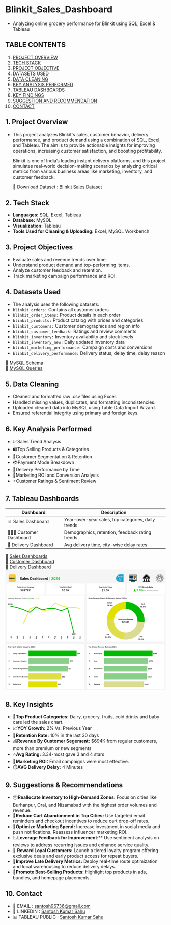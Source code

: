 
# Blinkit_Sales_Dashboard
-  Analyzing online grocery performance for Blinkit using SQL, Excel & Tableau

## TABLE CONTENTS
1. [PROJECT OVERVIEW](#1-Project-overview)
2. [TECH STACK](#2-Tech-Stack)
3. [PROJECT OBJECTIVE](#3-Project-Objective)
4. [DATASETS USED](#4-Datasets-Used)
5. [DATA CLEANING](#5-Data-Cleaning)
6. [KEY ANALYSIS PERFORMED](#6-Key-Analysis-Performed)
7. [TABLEAU DASHBOARDS](#7-Tableau-Dashboards)
8. [KEY FINDINGS](#8-Key-Findings)
9. [SUGGESTION AND RECOMMENDATION](#9-Suggestion-and-Recommendation)
10. [CONTACT](#10-Contact)

## 1. Project Overview
-   This project analyzes Blinkit's sales, customer behavior, delivery performance, and product demand using a combination of SQL, Excel, and Tableau. The aim is to provide 
    actionable insights for improving operations, increasing customer satisfaction, and boosting profitability.

    Blinkit is one of India’s leading instant delivery platforms, and this project simulates real-world decision-making scenarios by analyzing critical metrics from various 
    business areas like marketing, inventory, and customer feedback.

    📂 Download Dataset : [Blinkit Sales Dataset](https://www.kaggle.com/datasets/akxiit/blinkit-sales-dataset)

## 2. Tech Stack
- **Languages:** SQL, Excel, Tableau
- **Database:** MySQL
- **Visualization:** Tableau
- **Tools Used for Cleaning & Uploading:** Excel, MySQL Workbench

## 3. Project Objectives
- Evaluate sales and revenue trends over time.
- Understand product demand and top-performing items.
- Analyze customer feedback and retention.
- Track marketing campaign performance and ROI.


## 4. Datasets Used
- The analysis uses the following datasets:
- `blinkit_orders:` Contains all customer orders 
- `blinkit_order_items:` Product details in each order
- `blinkit_products:` 	Product catalog with prices and categories
- `blinkit_customers:` Customer demographics and region info
- `blinkit_customer_feedback:` 	Ratings and review comments
- `blinkit_inventory:` Inventory availability and stock levels
- `blinkit_inventory_new:` Daily updated inventory data
- `blinkit_marketing_performance:` Campaign costs and conversions
- `blinkit_delivery_performance:` 	Delivery status, delay time, delay reason
       
 🔗 [MySQL Schema](https://github.com/Santosh96736/Blinkit_Sales_Dashboard/blob/main/Blinkit_Dataset_Schema.sql)        
 🔗 [MySQL Queries](https://github.com/Santosh96736/Blinkit_Sales_Dashboard/blob/main/Blinkit_Dataset_queries.sql)


## 5. Data Cleaning
- Cleaned and formatted raw .csv files using Excel.
- Handled missing values, duplicates, and formatting inconsistencies.
- Uploaded cleaned data into MySQL using Table Data Import Wizard.
- Ensured referential integrity using primary and foreign keys.


## 6. Key Analysis Performed
- 📈Sales Trend Analysis
- 🛍️Top Selling Products & Categories
- 👥Customer Segmentation & Retention
- 💳Payment Mode Breakdown
- 🚚Delivery Performance by Time
- 📢Marketing ROI and Conversion Analysis
- ⭐Customer Ratings & Sentiment Review

## 7. Tableau Dashboards
| **Dashboard** | **Description** |
|----------|-------------|
| 📊 Sales Dashboard| Year-over-year sales, top categories, daily trends |
| 🧑‍🤝‍🧑 Customer Dashboard | Demographics, retention, feedback rating trends |
| 🚚 Delivery Dashboard | Avg delivery time, city-wise delay rates |        

🔗 [Sales Dashboards](https://github.com/Santosh96736/Blinkit_Sales_Dashboard/blob/main/Sales%20Dashboard.png)        
🔗 [Customer Dashboard](https://github.com/Santosh96736/Blinkit_Sales_Dashboard/blob/main/Customer%20and%20Feeback%20Dashboard.png)        
🔗 [Delivery Dashboard](https://github.com/Santosh96736/Blinkit_Sales_Dashboard/blob/main/Marketing%20and%20Delivery%20Performance%20Dashboard.png)        
  ![Sales Dashboard](https://github.com/Santosh96736/Blinkit_Sales_Dashboard/blob/main/Sales%20Dashboard.png)

  
## 8. Key Insights
- 🥛**Top Product Categories:** Dairy, grocery, fruits, cold drinks and baby care led the sales chart.
- 📈**YOY Growth:** 2% Vs. Previous Year
- 🔁**Retention Rate:**  10% in the last 30 days
- 💰**Revenue By Customer Segement:** $694K from regular customers, more than premium or new segments
- ⭐**Avg Rating:** 3.34-most gave 3 and 4 stars
- 📢**Marketing ROI:** Email campaigns were most effective.
- ⏱️**AVG Delivery Delay:** 4 Minutes


## 9. Suggestions & Recommendations
- 📦**Reallocate Inventory to High-Demand Zones:** Focus on cities like Burhanpur, Orai, and Nizamabad with the highest order volumes and revenue.
- 🛒**Reduce Cart Abandonment in Top Cities:** Use targeted email reminders and checkout incentives to reduce cart drop-off rates.
- 📢**Optimize Marketing Spend:** Increase investment in social media and push notifications. Reassess influencer marketing ROI.
- 📉**Leverage Feedback for Improvement**:** Use sentiment analysis on reviews to address recurring issues and enhance service quality.
- 🎁 **Reward Loyal Customers:** Launch a tiered loyalty program offering exclusive deals and early product access for repeat buyers.
- 🚚**Improve Late Delivery Metrics:** Deploy real-time route optimization and local warehousing to reduce delivery delays.
- 🥇**Promote Best-Selling Products:** Highlight top products in ads, bundles, and homepage placements.

## 10. Contact
-  📧 EMAIL : [santosh96736@gmail.com](santosh96736@gmail.com)
-  🔗 LINKEDIN : [Santosh Kumar Sahu](https://www.linkedin.com/in/santosh-kumar-sahu-data-analyst)
-  📊 TABLEAU PUBLIC : [Santosh Kumar Sahu](https://public.tableau.com/app/profile/santosh.data.analyst)

